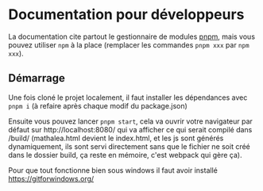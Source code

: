 # Documentation pour développeurs

La documentation cite partout le gestionnaire de modules [pnpm](https://pnpm.io/), mais vous pouvez utiliser `npm` à la place (remplacer les commandes `pnpm xxx` par `npm xxx`).

## Démarrage
Une fois cloné le projet localement, il faut installer les dépendances avec `pnpm i` (à refaire après chaque modif du package.json)

Ensuite vous pouvez lancer `pnpm start`, cela va ouvrir votre navigateur par défaut sur http://localhost:8080/ qui va afficher ce qui serait compilé dans /build/ (mathalea.html devient le index.html, et les js sont générés dynamiquement, ils sont servi directement sans que le fichier ne soit créé dans le dossier build, ça reste en mémoire, c'est webpack qui gère ça).

Pour que tout fonctionne bien sous windows il faut avoir installé https://gitforwindows.org/